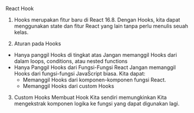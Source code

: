 React Hook

1. Hooks merupakan fitur baru di React 16.8. Dengan Hooks, kita dapat menggunakan state dan fitur React yang lain tanpa perlu menulis seuah kelas.

2.  Aturan pada Hooks
+ Hanya panggil Hooks di tingkat atas
    Jangan memanggil Hooks dari dalam loops, conditions, atau nested functions
+ Hanya Panggil Hooks dari Fungsi-Fungsi React
   Jangan memanggil Hooks dari fungsi-fungsi JavaScript biasa.
    Kita dapat:
    - Memanggil Hooks dari komponen-komponen fungsi React.
    - Memanggil Hooks dari custom Hooks

3.   Custom Hooks 
    Membuat Hook Kita sendiri memungkinkan Kita mengekstrak komponen logika ke fungsi yang dapat digunakan lagi.
